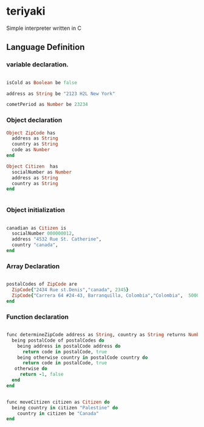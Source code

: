 # teriyaki

Simple interpreter written in C



## Language Definition

### variable declaration.
```ruby

isCold as Boolean be false

address as String be "2123 H2L New York"

cometPeriod as Number be 23234

```


### Object declaration
```ruby
Object ZipCode has
  address as String
  country as String
  code as Number
end

Object Citizen  has
  socialNumber as Number
  address as String
  country as String
end



```


### Object initialization

```ruby

canadian as Citizen is
  socialNumber 000000012,
  address "4532 Rue St. Catherine",
  country "canada",
end
```

### Array Declaration

```ruby

postalCodes of ZipCode are
  ZipCode{"2434 Rue st.Denis","canada", 2345}
  ZipCode{"Carrera 64 #24-43, Barranquilla, Colombia","Colombia",  5000001}
end
```

### Function declaration

```ruby

func determineZipCode address as String, country as String returns Number, Boolean do
  being postalCode of postalCodes do
    being address in postalCode address do
      return code in postalCode, true
    being otherwise country in postalCode country do
      return code in postalCode, true
   otherwise do
     return -1, false
  end
end


func moveCitizen citizen as Citizen do
  being country in citizen "Palestine" do
    country in citizen be "Canada"
end

```


